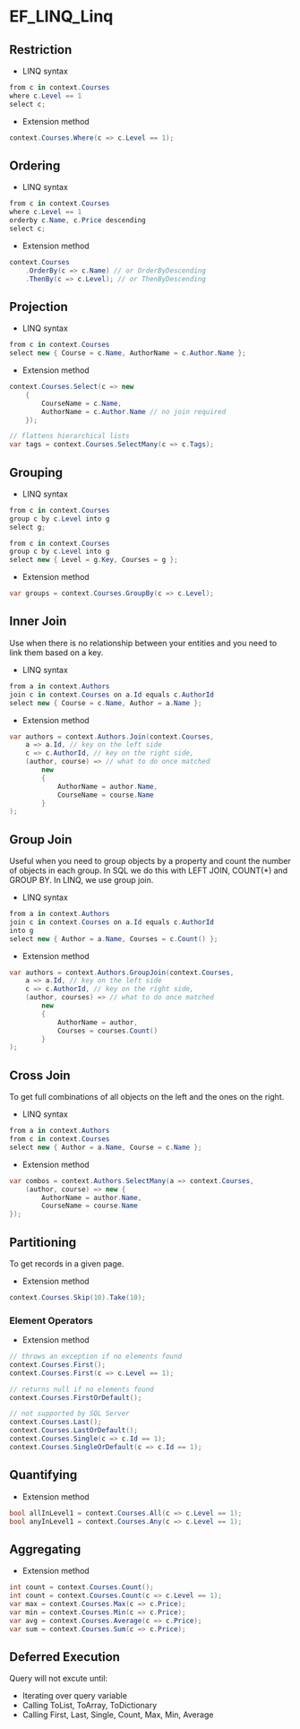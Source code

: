 # EF_LINQ_Linq

## Restriction
- LINQ syntax
```csharp
from c in context.Courses
where c.Level == 1
select c;
```
- Extension method
```csharp
context.Courses.Where(c => c.Level == 1);
```

## Ordering
- LINQ syntax
```csharp
from c in context.Courses
where c.Level == 1
orderby c.Name, c.Price descending
select c;
```
- Extension method
```csharp
context.Courses
	.OrderBy(c => c.Name) // or OrderByDescending
	.ThenBy(c => c.Level); // or ThenByDescending
```

## Projection
- LINQ syntax
```csharp
from c in context.Courses
select new { Course = c.Name, AuthorName = c.Author.Name };
```
- Extension method
```csharp
context.Courses.Select(c => new 
	{ 
		CourseName = c.Name, 
		AuthorName = c.Author.Name // no join required
	});

// flattens hierarchical lists
var tags = context.Courses.SelectMany(c => c.Tags);
```

## Grouping
- LINQ syntax
```csharp
from c in context.Courses
group c by c.Level into g
select g;

from c in context.Courses
group c by c.Level into g
select new { Level = g.Key, Courses = g };
```
- Extension method
```csharp
var groups = context.Courses.GroupBy(c => c.Level);
```

## Inner Join
Use when there is no relationship between your entities and you need to link them based on a
key.
- LINQ syntax
```csharp
from a in context.Authors
join c in context.Courses on a.Id equals c.AuthorId
select new { Course = c.Name, Author = a.Name };
```
- Extension method
```csharp
var authors = context.Authors.Join(context.Courses,
	a => a.Id, // key on the left side
	c => c.AuthorId, // key on the right side,
	(author, course) => // what to do once matched
		new
		{
			AuthorName = author.Name,
			CourseName = course.Name
		}
);
```

## Group Join
Useful when you need to group objects by a property and count the number of objects in each
group. In SQL we do this with LEFT JOIN, COUNT(*) and GROUP BY. In LINQ, we use group
join.
- LINQ syntax
```csharp
from a in context.Authors
join c in context.Courses on a.Id equals c.AuthorId
into g
select new { Author = a.Name, Courses = c.Count() };
```
- Extension method
```csharp
var authors = context.Authors.GroupJoin(context.Courses,
	a => a.Id, // key on the left side
	c => c.AuthorId, // key on the right side, 
	(author, courses) => // what to do once matched 
		new
		{
			AuthorName = author,
			Courses = courses.Count()
		}
);
```

## Cross Join
To get full combinations of all objects on the left and the ones on the right.
- LINQ syntax
```csharp
from a in context.Authors
from c in context.Courses
select new { Author = a.Name, Course = c.Name };
```
- Extension method
```csharp
var combos = context.Authors.SelectMany(a => context.Courses, 
	(author, course) => new {
		AuthorName = author.Name,
		CourseName = course.Name
});
```

## Partitioning
To get records in a given page.
- Extension method
```csharp
context.Courses.Skip(10).Take(10);
```

### Element Operators
- Extension method
```csharp
// throws an exception if no elements found
context.Courses.First();
context.Courses.First(c => c.Level == 1);

// returns null if no elements found
context.Courses.FirstOrDefault();

// not supported by SQL Server
context.Courses.Last();
context.Courses.LastOrDefault();
context.Courses.Single(c => c.Id == 1);
context.Courses.SingleOrDefault(c => c.Id == 1);
```

## Quantifying
- Extension method
```csharp
bool allInLevel1 = context.Courses.All(c => c.Level == 1);
bool anyInLevel1 = context.Courses.Any(c => c.Level == 1);
```

## Aggregating
- Extension method
```csharp
int count = context.Courses.Count();
int count = context.Courses.Count(c => c.Level == 1);
var max = context.Courses.Max(c => c.Price);
var min = context.Courses.Min(c => c.Price);
var avg = context.Courses.Average(c => c.Price);
var sum = context.Courses.Sum(c => c.Price);
```

## Deferred Execution
Query will not excute until:
- Iterating over query variable
- Calling ToList, ToArray, ToDictionary
- Calling First, Last, Single, Count, Max, Min, Average
